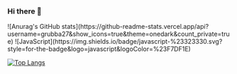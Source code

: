 ### Hi there 👋

<!--
**Grubba27/Grubba27** is a ✨ _special_ ✨ repository because its `README.md` (this file) appears on your GitHub profile.

Here are some ideas to get you started:

- 🔭 I’m currently working on ...
- 🌱 I’m currently learning ...
- 👯 I’m looking to collaborate on ...
- 🤔 I’m looking for help with ...
- 💬 Ask me about ...
- 📫 How to reach me: ...
- 😄 Pronouns: ...
- ⚡ Fun fact: ...
-->

<div>
![Anurag's GitHub stats](https://github-readme-stats.vercel.app/api?username=grubba27&show_icons=true&theme=onedark&count_private=true)
  ![JavaScript](https://img.shields.io/badge/javascript-%23323330.svg?style=for-the-badge&logo=javascript&logoColor=%23F7DF1E)
</div>


[![Top Langs](https://github-readme-stats.vercel.app/api/top-langs/?username=grubba27&layout=compact&hide=blade,html,css)](https://github.com/grubba27/github-readme-stats)




